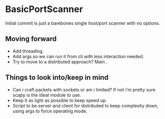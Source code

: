 # BasicPortScanner

Initial commit is just a barebones single host/port scanner with no options.

## Moving forward

* Add threading.
* Add args so we can run it from cli with less interaction needed.
* Try to move to a distributed approach? Main .

## Things to look into/keep in mind

* Can i craft packets with sockets or am i limited? If not i'm pretty sure scapy is the ideal module to use.
* Keep it as light as possible to keep speed up.
* Script to be server and client for distributed to keep complexity down, using args to force operating mode.
